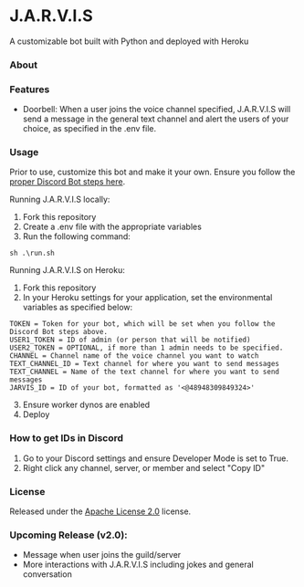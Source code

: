 # J.A.R.V.I.S
A customizable bot built with Python and deployed with Heroku

### About

### Features
* Doorbell: When a user joins the voice channel specified, J.A.R.V.I.S will send a message in the general text channel and alert the users of your choice, as specified in the .env file.

### Usage
Prior to use, customize this bot and make it your own. Ensure you follow the [proper Discord Bot steps here](https://discordpy.readthedocs.io/en/stable/discord.html).

Running J.A.R.V.I.S locally:
1. Fork this repository
2. Create a .env file with the appropriate variables
3. Run the following command:
```
sh .\run.sh
```

Running J.A.R.V.I.S on Heroku:
1. Fork this repository
2. In your Heroku settings for your application, set the environmental variables as specified below:
```
TOKEN = Token for your bot, which will be set when you follow the Discord Bot steps above.
USER1_TOKEN = ID of admin (or person that will be notified)
USER2_TOKEN = OPTIONAL, if more than 1 admin needs to be specified.
CHANNEL = Channel name of the voice channel you want to watch
TEXT_CHANNEL_ID = Text channel for where you want to send messages
TEXT_CHANNEL = Name of the text channel for where you want to send messages
JARVIS_ID = ID of your bot, formatted as '<@48948309849324>'
```
3. Ensure worker dynos are enabled
4. Deploy

### How to get IDs in Discord
1. Go to your Discord settings and ensure Developer Mode is set to True.
2. Right click any channel, server, or member and select "Copy ID"

### License
Released under the [Apache License 2.0](https://github.com/Spiderjockey02/Discord-Bot/blob/master/LICENSE) license.

### Upcoming Release (v2.0):
* Message when user joins the guild/server
* More interactions with J.A.R.V.I.S including jokes and general conversation
